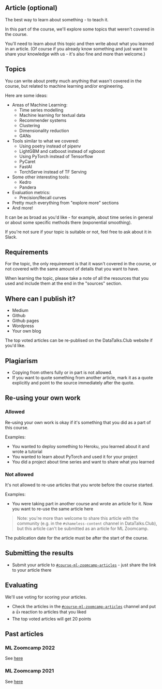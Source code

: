 ## Article (optional)

The best way to learn about something - to teach it.

In this part of the course, we'll explore some topics that weren't 
covered in the course.

You'll need to learn about this topic and then write about what
you learned in an article. (Of course if you already know something
and just want to share your knowledge with us - it's also fine
and more than welcome.)


## Topics

You can write about pretty much anything that wasn't covered 
in the course, but related to machine learning and/or engineering.

Here are some ideas:

* Areas of Machine Learning:
    * Time series modelling
    * Machine learning for textual data
    * Recommender systems
    * Clustering
    * Dimensionality reduction
    * GANs
* Tools similar to what we covered:
    * Using poetry instead of pipenv
    * LightGBM and catboost instead of xgboost
    * Using PyTorch instead of Tensorflow
    * PyCaret
    * FastAI
    * TorchServe instead of TF Serving
* Some other interesting tools:
    * Kedro
    * Pandera
* Evaluation metrics:
    * Precision/Recall curves
* Pretty much everything from "explore more" sections
* And more!

It can be as broad as you'd like - for example, about time series
in general or about some specific methods there
(exponential smoothing).

If you're not sure if your topic is suitable or not, feel free to
ask about it in Slack.


## Requirements

For the topic, the only requirement is that it wasn't covered in the 
course, or not covered with the same amount of details that you want 
to have.

When learning the topic, please take a note of all the resources 
that you used and include them at the end in the "sources" 
section. 


## Where can I publish it?

* Medium
* Github 
* Github pages
* Wordpress
* Your own blog

The top voted articles can be re-publised on the DataTalks.Club
website if you'd like.


## Plagiarism

* Copying from others fully or in part is not allowed. 
* If you want to quote something from another article,
  mark it as a quote explicitly and point to the source immediately 
  after the quote. 


## Re-using your own work 

### Allowed

Re-using your own work is okay if it's something that you did 
as a part of this course.

Examples:

* You wanted to deploy something to Heroku, you learned about it and wrote a tutorial
* You wanted to learn about PyTorch and used it for your project
* You did a project about time series and want to share what you learned


### Not allowed

It's not allowed to re-use articles that you wrote before 
the course started.

Examples:

* You were taking part in another course and wrote an article for it. Now you want to re-use the same article here

> Note: you're more than welcome to share this article with the
> community (e.g. in the `#shameless-content` channel in DataTalks.Club),
> but this article can't be submitted as an article for ML Zoomcamp. 

The publication date for the article must be after the start of the course.


## Submitting the results

* Submit your article to [`#course-ml-zoomcamp-articles`](https://app.slack.com/client/T01ATQK62F8/C02QXBFS1PU) - 
  just share the link to your article there


## Evaluating

We'll use voting for scoring your articles.

* Check the articles in the [`#course-ml-zoomcamp-articles`](https://app.slack.com/client/T01ATQK62F8/C02QXBFS1PU) channel and put a :+1: reaction to articles that you liked
* The top voted articles will get 20 points 


## Past articles

### ML Zoomcamp 2022

See [here](../cohorts/2022/article.md)

### ML Zoomcamp 2021

See [here](../cohorts/2021/13-article#articles)
